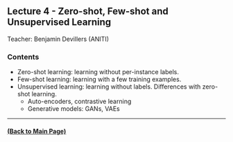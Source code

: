 ## Lecture 4 - Zero-shot, Few-shot and Unsupervised Learning
Teacher: Benjamin Devillers (ANITI)



### Contents

- Zero-shot learning: learning without per-instance labels.
- Few-shot learning: learning with a few training examples.
- Unsupervised learning: learning without labels. Differences with zero-shot learning.
  - Auto-encoders, contrastive learning
  - Generative models: GANs, VAEs

---
#### [(Back to Main Page)](../index.md)
